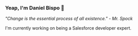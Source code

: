 ### Yeap, I'm Daniel Bispo :vulcan_salute:

*"Change is the essential process of all existence." - Mr. Spock*

I'm currently working on being a Salesforce developer expert.
